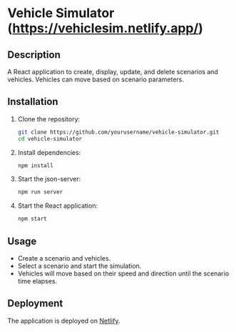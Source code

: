# Vehicle Simulator (https://vehiclesim.netlify.app/)

## Description
A React application to create, display, update, and delete scenarios and vehicles. Vehicles can move based on scenario parameters.

## Installation

1. Clone the repository:
    ```sh
    git clone https://github.com/yourusername/vehicle-simulator.git
    cd vehicle-simulator
    ```

2. Install dependencies:
    ```sh
    npm install
    ```

3. Start the json-server:
    ```sh
    npm run server
    ```

4. Start the React application:
    ```sh
    npm start
    ```

## Usage

- Create a scenario and vehicles.
- Select a scenario and start the simulation.
- Vehicles will move based on their speed and direction until the scenario time elapses.

## Deployment

The application is deployed on [Netlify]((https://vehiclesim.netlify.app/)).
